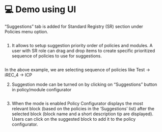 # 💻 Demo using UI

“Suggestions” tab is added for Standard Registry (SR) section under Policies menu option.&#x20;

<figure><img src="../../../../.gitbook/assets/image (189) (2).png" alt=""><figcaption></figcaption></figure>

1. It allows to setup suggestion priority order of policies and modules. A user with SR role can drag and drop items to create specific prioritized sequence of policies to use for suggestions.

<figure><img src="../../../../.gitbook/assets/image (190).png" alt=""><figcaption></figcaption></figure>

In the above example, we are selecting sequence of policies like Test -> iREC\_4 -> ICP

2. Suggestion mode can be turned on by clicking on “Suggestions” button in policy/module configurator

<figure><img src="../../../../.gitbook/assets/image (48).png" alt=""><figcaption></figcaption></figure>

3. When the mode is enabled Policy Configurator displays the most relevant block (based on the policies in the ‘Suggestions’ list) after the selected block (block name and a short description tip are displayed). Users can click on the suggested block to add it to the policy configurator.
